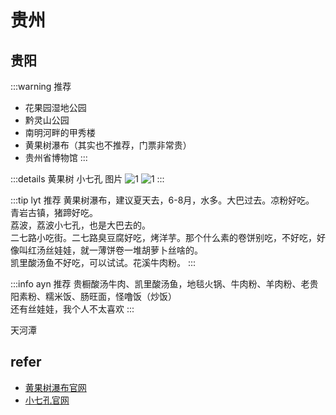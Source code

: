 # 贵州

## 贵阳

<LinkTravelogue city="贵阳" />

:::warning 推荐

- 花果园湿地公园
- 黔灵山公园
- 南明河畔的甲秀楼
- 黄果树瀑布（其实也不推荐，门票非常贵）
- 贵州省博物馆
:::

:::details 黄果树 小七孔 图片
![1](/img/trip/hgspb.jpg)
![1](/img/trip/xiaoqikong.jpg)
:::

:::tip lyt 推荐
黄果树瀑布，建议夏天去，6-8月，水多。大巴过去。凉粉好吃。  
青岩古镇，猪蹄好吃。  
荔波，荔波小七孔，也是大巴去的。  
二七路小吃街。二七路臭豆腐好吃，烤洋芋。那个什么素的卷饼别吃，不好吃，好像叫红汤丝娃娃，就一薄饼卷一堆胡萝卜丝啥的。  
凯里酸汤鱼不好吃，可以试试。花溪牛肉粉。
:::

:::info ayn 推荐
贵橱酸汤牛肉、凯里酸汤鱼，地毯火锅、牛肉粉、羊肉粉、老贵阳素粉、糯米饭、肠旺面，怪噜饭（炒饭）  
还有丝娃娃，我个人不太喜欢
:::

天河潭

## refer

- [黄果树瀑布官网](https://www.hgscn.com)
- [小七孔官网](http://www.liboxiaoqikong.com)

<script setup>
import LinkTravelogue from "../../../.vitepress/components/trip/LinkTravelogue.vue";
</script>
